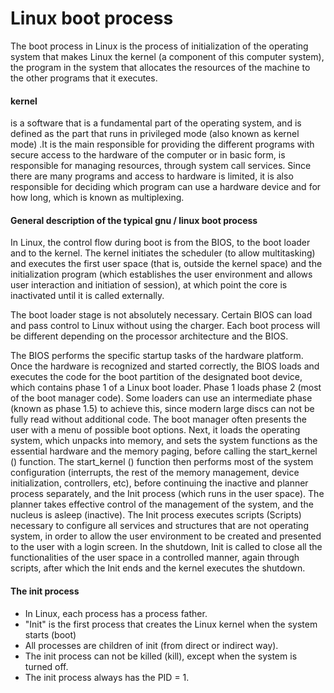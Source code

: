 # Linux boot process
The boot process in Linux is the process of initialization of the operating system that makes Linux the kernel (a component of this computer system), the program in the system that allocates the resources of the machine to the other programs that it executes.

#### kernel
is a software that is a fundamental part of the operating system, and is defined as the part that runs in privileged mode (also known as kernel mode) .It is the main responsible for providing the different programs with secure access to the hardware of the computer or in basic form, is responsible for managing resources, through system call services. Since there are many programs and access to hardware is limited, it is also responsible for deciding which program can use a hardware device and for how long, which is known as multiplexing.


#### General description of the typical gnu / linux boot process
In Linux, the control flow during boot is from the BIOS, to the boot loader and to the kernel. The kernel initiates the scheduler (to allow multitasking) and executes the first user space (that is, outside the kernel space) and the initialization program (which establishes the user environment and allows user interaction and initiation of session), at which point the core is inactivated until it is called externally.

The boot loader stage is not absolutely necessary. Certain BIOS can load and pass control to Linux without using the charger. Each boot process will be different depending on the processor architecture and the BIOS.

The BIOS performs the specific startup tasks of the hardware platform.
Once the hardware is recognized and started correctly, the BIOS loads and executes the code for the boot partition of the designated boot device, which contains phase 1 of a Linux boot loader. Phase 1 loads phase 2 (most of the boot manager code). Some loaders can use an intermediate phase (known as phase 1.5) to achieve this, since modern large discs can not be fully read without additional code.
The boot manager often presents the user with a menu of possible boot options. Next, it loads the operating system, which unpacks into memory, and sets the system functions as the essential hardware and the memory paging, before calling the start_kernel () function.
The start_kernel () function then performs most of the system configuration (interrupts, the rest of the memory management, device initialization, controllers, etc), before continuing the inactive and planner process separately, and the Init process (which runs in the user space).
The planner takes effective control of the management of the system, and the nucleus is asleep (inactive).
The Init process executes scripts (Scripts) necessary to configure all services and structures that are not operating system, in order to allow the user environment to be created and presented to the user with a login screen.
In the shutdown, Init is called to close all the functionalities of the user space in a controlled manner, again through scripts, after which the Init ends and the kernel executes the shutdown.

#### The init process
* In Linux, each process has a process
father.
* "Init" is the first process that creates the
Linux kernel when the system starts (boot)
* All processes are children of init (from
direct or indirect way).
* The init process can not be killed (kill),
except when the system is turned off.
* The init process always has the PID = 1.


